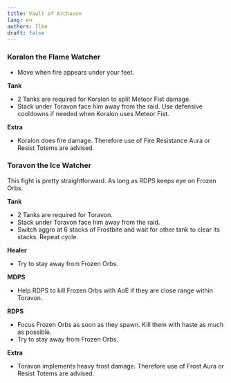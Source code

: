 ```yaml
---
title: Vault of Archavon
lang: en
authors: Ilke
draft: false
---
```


### Koralon the Flame Watcher


- Move when fire appears under your feet.

**Tank**
- 2 Tanks are required for Koralon to split Meteor Fist damage.
- Stack under Toravon face him away from the raid. Use defensive cooldowns if needed when Koralon uses Meteor Fist.

**Extra**
- Koralon does fire damage. Therefore use of Fire Resistance Aura or Resist Totems are advised.

### Toravon the Ice Watcher

This fight is pretty straightforward. As long as RDPS keeps eye on Frozen Orbs.

**Tank**
- 2 Tanks are required for Toravon.
- Stack under Toravon face him away from the raid.
- Switch aggro at 6 stacks of Frostbite and wait for other tank to clear its stacks. Repeat cycle.

**Healer**
- Try to stay away from Frozen Orbs.

**MDPS**
- Help RDPS to kill Frozen Orbs with AoE if they are close range within Toravon.

**RDPS**
- Focus Frozen Orbs as soon as they spawn. Kill them with haste as much as possible.
- Try to stay away from Frozen Orbs.

**Extra**
- Toravon implements heavy frost damage. Therefore use of Frost Aura or Resist Totems are advised.